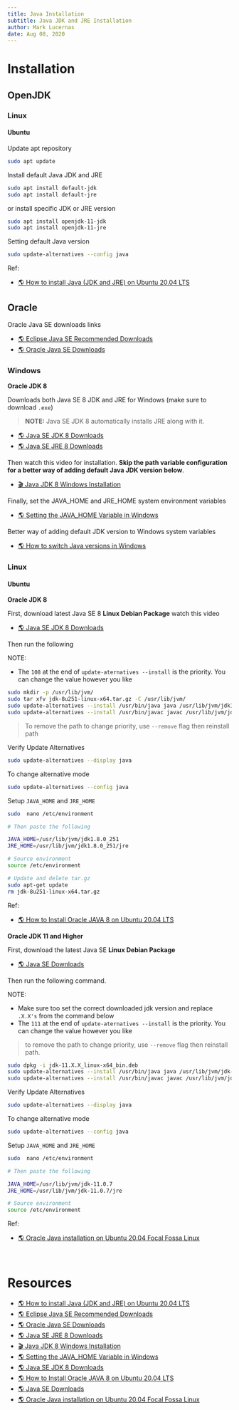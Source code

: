```yaml
---
title: Java Installation
subtitle: Java JDK and JRE Installation
author: Mark Lucernas
date: Aug 08, 2020
---
```



# Installation

## OpenJDK

### Linux

#### Ubuntu

Update apt repository

```sh
sudo apt update
```

Install default Java JDK and JRE

```sh
sudo apt install default-jdk
sudo apt install default-jre
```

or install specific JDK or JRE version

```sh
sudo apt install openjdk-11-jdk
sudo apt install openjdk-11-jre
```

Setting default Java version

```sh
sudo update-alternatives --config java
```

Ref:

- [🌎 How to install Java (JDK and JRE) on Ubuntu 20.04 LTS](https://vitux.com/how-to-install-java-on-ubuntu-20-04/)


## Oracle

Oracle Java SE downloads links

- [🌎 Eclipse Java SE Recommended Downloads](https://download.eclipse.org/oomph/jre/?vm=1_1_8_0_64_0&pn=Eclipse%20Installer&pu=http://wiki.eclipse.org/Eclipse_Installer&pi=http://download.eclipse.org/oomph/jre/128x128.png)
- [🌎 Oracle Java SE Downloads](https://www.oracle.com/java/technologies/javase-downloads.html)

### Windows

**Oracle JDK 8**

Downloads both Java SE 8 JDK and JRE for Windows (make sure to download `.exe`)

> **NOTE:** Java SE JDK 8 automatically installs JRE along with it.

- [🌎 Java SE JDK 8 Downloads](https://www.oracle.com/java/technologies/javase/javase-jdk8-downloads.html)
- [🌎 Java SE JRE 8 Downloads](https://www.oracle.com/java/technologies/javase-jre8-downloads.html)

Then watch this video for installation. **Skip the path variable configuration for
a better way of adding default Java JDK version below**.

- [🎬 Java JDK 8 Windows Installation](https://www.youtube.com/watch?v=ClcHrcNXP9g)

Finally, set the JAVA_HOME and JRE_HOME system environment variables

- [🌎 Setting the JAVA_HOME Variable in Windows](https://confluence.atlassian.com/conf59/setting-the-java_home-variable-in-windows-792499849.html)

Better way of adding default JDK version to Windows system variables

- [🌎 How to switch Java versions in Windows](https://www.happycoders.eu/java/how-to-switch-multiple-java-versions-windows/)

### Linux

#### Ubuntu

**Oracle JDK 8**

First, download latest Java SE 8 **Linux Debian Package**
watch this video

- [🌎 Java SE JDK 8 Downloads](https://www.oracle.com/java/technologies/javase/javase-jdk8-downloads.html)

Then run the following

NOTE:

- The `108` at the end of `update-aternatives --install` is the priority. You
  can change the value however you like

```sh
sudo mkdir -p /usr/lib/jvm/
sudo tar xfv jdk-8u251-linux-x64.tar.gz -C /usr/lib/jvm/
sudo update-alternatives --install /usr/bin/java java /usr/lib/jvm/jdk1.8.0_251/bin/java 108
sudo update-alternatives --install /usr/bin/javac javac /usr/lib/jvm/jdk1.8.0_251/bin/javac 108
```

> To remove the path to change priority, use `--remove` flag then reinstall
path

Verify Update Alternatives

```sh
sudo update-alternatives --display java
```

To change alternative mode

```sh
sudo update-alternatives --config java
```

Setup `JAVA_HOME` and `JRE_HOME`

```sh
sudo  nano /etc/environment

# Then paste the following

JAVA_HOME=/usr/lib/jvm/jdk1.8.0_251
JRE_HOME=/usr/lib/jvm/jdk1.8.0_251/jre

# Source environment
source /etc/environment

# Update and delete tar.gz
sudo apt-get update
rm jdk-8u251-linux-x64.tar.gz
```

Ref:

- [🌎 How to Install Oracle JAVA 8 on Ubuntu 20.04 LTS](https://www.fosstechnix.com/install-oracle-java-8-on-ubuntu-20-04/)

**Oracle JDK 11 and Higher**

First, download the latest Java SE **Linux Debian Package**

- [🌎 Java SE Downloads](https://www.oracle.com/java/technologies/javase-downloads.html)

Then run the following command.

NOTE:

- Make sure too set the correct downloaded jdk version and replace `.X.X's`
  from the command below
- The `111` at the end of `update-aternatives --install` is the
  priority. You can change the value however you like

> to remove the path to change priority, use `--remove` flag then reinstall
path.

```sh
sudo dpkg -i jdk-11.X.X_linux-x64_bin.deb
sudo update-alternatives --install /usr/bin/java java /usr/lib/jvm/jdk-11.X.X/bin/java 111
sudo update-alternatives --install /usr/bin/javac javac /usr/lib/jvm/jdk-11.X.X/bin/javac 111
```

Verify Update Alternatives

```sh
sudo update-alternatives --display java
```

To change alternative mode

```sh
sudo update-alternatives --config java
```

Setup `JAVA_HOME` and `JRE_HOME`

```sh
sudo  nano /etc/environment

# Then paste the following

JAVA_HOME=/usr/lib/jvm/jdk-11.0.7
JRE_HOME=/usr/lib/jvm/jdk-11.0.7/jre

# Source environment
source /etc/environment
```

Ref:

- [🌎 Oracle Java installation on Ubuntu 20.04 Focal Fossa Linux ](https://linuxconfig.org/oracle-java-installation-on-ubuntu-20-04-focal-fossa-linux)


<br>

# Resources

- [🌎 How to install Java (JDK and JRE) on Ubuntu 20.04 LTS](https://vitux.com/how-to-install-java-on-ubuntu-20-04/)
- [🌎 Eclipse Java SE Recommended Downloads](https://download.eclipse.org/oomph/jre/?vm=1_1_8_0_64_0&pn=Eclipse%20Installer&pu=http://wiki.eclipse.org/Eclipse_Installer&pi=http://download.eclipse.org/oomph/jre/128x128.png)
- [🌎 Oracle Java SE Downloads](https://www.oracle.com/java/technologies/javase-downloads.html)
- [🌎 Java SE JRE 8 Downloads](https://www.oracle.com/java/technologies/javase-jre8-downloads.html)
- [🎬 Java JDK 8 Windows Installation](https://www.youtube.com/watch?v=ClcHrcNXP9g)
- [🌎 Setting the JAVA_HOME Variable in Windows](https://confluence.atlassian.com/conf59/setting-the-java_home-variable-in-windows-792499849.html)
- [🌎 Java SE JDK 8 Downloads](https://www.oracle.com/java/technologies/javase/javase-jdk8-downloads.html)
- [🌎 How to Install Oracle JAVA 8 on Ubuntu 20.04 LTS](https://www.fosstechnix.com/install-oracle-java-8-on-ubuntu-20-04/)
- [🌎 Java SE Downloads](https://www.oracle.com/java/technologies/javase-downloads.html)
- [🌎 Oracle Java installation on Ubuntu 20.04 Focal Fossa Linux ](https://linuxconfig.org/oracle-java-installation-on-ubuntu-20-04-focal-fossa-linux)

